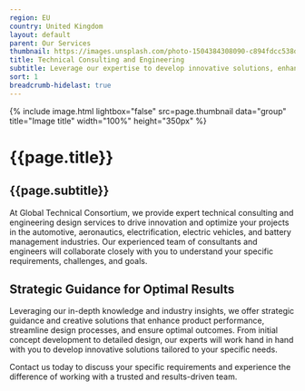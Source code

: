 ```yaml
---
region: EU
country: United Kingdom
layout: default
parent: Our Services
thumbnail: https://images.unsplash.com/photo-1504384308090-c894fdcc538d?ixlib=rb-4.0.3&ixid=M3wxMjA3fDB8MHxwaG90by1wYWdlfHx8fGVufDB8fHx8fA%3D%3D&auto=format&fit=crop&w=2070&q=80
title: Technical Consulting and Engineering
subtitle: Leverage our expertise to develop innovative solutions, enhance product performance, and optimize design processes for all your technical projects.
sort: 1
breadcrumb-hidelast: true
---
```


{% include image.html lightbox="false" src=page.thumbnail data="group" title="Image title" width="100%" height="350px" %}

# {{page.title}}

## {{page.subtitle}}

At Global Technical Consortium, we provide expert technical consulting and engineering design services to drive innovation and optimize your projects in the automotive, aeronautics, electrification, electric vehicles, and battery management industries. Our experienced team of consultants and engineers will collaborate closely with you to understand your specific requirements, challenges, and goals.

## Strategic Guidance for Optimal Results

Leveraging our in-depth knowledge and industry insights, we offer strategic guidance and creative solutions that enhance product performance, streamline design processes, and ensure optimal outcomes. From initial concept development to detailed design, our experts will work hand in hand with you to develop innovative solutions tailored to your specific needs.

Contact us today to discuss your specific requirements and experience the difference of working with a trusted and results-driven team.


